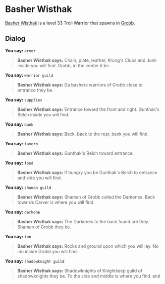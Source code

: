 # Basher Wisthak



[Basher Wisthak](/npc/52019) is a level 33 Troll Warrior that spawns in [Grobb](/zone/52).



## Dialog

**You say:** `armor`



>**Basher Wisthak says:** Chain, plate, leather, Krung's Clubs and Junk inside you will find.  Grobb, in the center it be.

**You say:** `warrior guild`



>**Basher Wisthak says:** Da bashers warriors of Grobb close to entrance they be.

**You say:** `supplies`



>**Basher Wisthak says:** Entrance toward the front and right.  Gunthak's Belch inside you will find.

**You say:** `bank`



>**Basher Wisthak says:** Back, back to the rear, bank you will find.

**You say:** `tavern`



>**Basher Wisthak says:** Gunthak's Belch toward entrance.

**You say:** `food`



>**Basher Wisthak says:** If hungry you be Gunthak's Belch to entrance and side you will find.

**You say:** `shaman guild`



>**Basher Wisthak says:** Shaman of Grobb called the Darkones.  Back towards Carver is where you will find.

**You say:** `darkone`



>**Basher Wisthak says:** The Darkones to the back found are they.  Shaman of Grobb they be.

**You say:** `inn`



>**Basher Wisthak says:** Rocks and ground upon which you will lay.  No inn inside Grobb you will find.

**You say:** `shadowknight guild`



>**Basher Wisthak says:** Shadowknights of Knightkeep guild of shadowknights they be.  To the side and middle is where you find.
end
